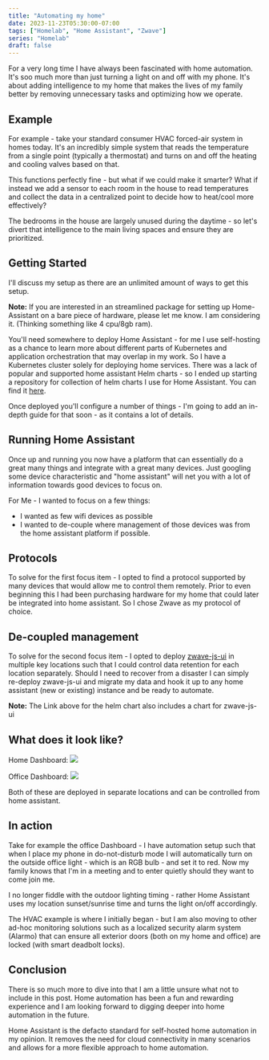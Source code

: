 ```yaml
---
title: "Automating my home"
date: 2023-11-23T05:30:00-07:00
tags: ["Homelab", "Home Assistant", "Zwave"]
series: "Homelab"
draft: false
---
```


For a very long time I have always been fascinated with home automation. It's soo much more than just turning a light on and off with my phone. It's about adding intelligence to my home that makes the lives of my family better by removing unnecessary tasks and optimizing how we operate. 

## Example

For example - take your standard consumer HVAC forced-air system in homes today. It's an incredibly simple system that reads the temperature from a single point (typically a thermostat) and turns on and off the heating and cooling valves based on that. 

This functions perfectly fine - but what if we could make it smarter? What if instead we add a sensor to each room in the house to read temperatures and collect the data in a centralized point to decide how to heat/cool more effectively? 

The bedrooms in the house are largely unused during the daytime - so let's divert that intelligence to the main living spaces and ensure they are prioritized.

## Getting Started

I'll discuss my setup as there are an unlimited amount of ways to get this setup.

**Note:** If you are interested in an streamlined package for setting up Home-Assistant on a bare piece of hardware, please let me know. I am considering it. (Thinking something like 4 cpu/8gb ram).

You'll need somewhere to deploy Home Assistant - for me I use self-hosting as a chance to learn more about different parts of Kubernetes and application orchestration that may overlap in my work. So I have a Kubernetes cluster solely for deploying home services. There was a lack of popular and supported home assistant Helm charts - so I ended up starting a repository for collection of helm charts I use for Home Assistant. You can find it [here](https://github.com/brandtkeller/home-assistant-helm).

Once deployed you'll configure a number of things - I'm going to add an in-depth guide for that soon - as it contains a lot of details.

## Running Home Assistant

Once up and running you now have a platform that can essentially do a great many things and integrate with a great many devices. Just googling some device characteristic and "home assistant" will net you with a lot of information towards good devices to focus on. 

For Me - I wanted to focus on a few things:
- I wanted as few wifi devices as possible
- I wanted to de-couple where management of those devices was from the home assistant platform if possible.


## Protocols

To solve for the first focus item - I opted to find a protocol supported by many devices that would allow me to control them remotely. Prior to even beginning this I had been purchasing hardware for my home that could later be integrated into home assistant. So I chose Zwave as my protocol of choice. 

## De-coupled management

To solve for the second focus item - I opted to deploy [zwave-js-ui](https://github.com/zwave-js/zwave-js-ui) in multiple key locations such that I could control data retention for each location separately. Should I need to recover from a disaster I can simply re-deploy zwave-js-ui and migrate my data and hook it up to any home assistant (new or existing) instance and be ready to automate. 

**Note:** The Link above for the helm chart also includes a chart for zwave-js-ui

## What does it look like?

Home Dashboard:
![](/images/home-dashboard.png)


Office Dashboard:
![](/images/office-dashboard.png)

Both of these are deployed in separate locations and can be controlled from home assistant. 

## In action

Take for example the office Dashboard - I have automation setup such that when I place my phone in do-not-disturb mode I will automatically turn on the outside office light - which is an RGB bulb - and set it to red. Now my family knows that I'm in a meeting and to enter quietly should they want to come join me.

I no longer fiddle with the outdoor lighting timing - rather Home Assistant uses my location sunset/sunrise time and turns the light on/off accordingly.

The HVAC example is where I initially began - but I am also moving to other ad-hoc monitoring solutions such as a localized security alarm system (Alarmo) that can ensure all exterior doors (both on my home and office) are locked (with smart deadbolt locks).

## Conclusion

There is so much more to dive into that I am a little unsure what not to include in this post. Home automation has been a fun and rewarding experience and I am looking forward to digging deeper into home automation in the future.

Home Assistant is the defacto standard for self-hosted home automation in my opinion. It removes the need for cloud connectivity in many scenarios and allows for a more flexible approach to home automation.
